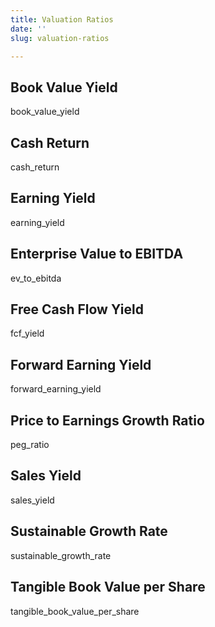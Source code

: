 ```yaml
---
title: Valuation Ratios
date: ''
slug: valuation-ratios

---
```

## Book Value Yield

book_value_yield

## Cash Return

cash_return

## Earning Yield

earning_yield

## Enterprise Value to EBITDA

ev_to_ebitda

## Free Cash Flow Yield

fcf_yield

## Forward Earning Yield

forward_earning_yield

## Price to Earnings Growth Ratio

peg_ratio

## Sales Yield

sales_yield

## Sustainable Growth Rate

sustainable_growth_rate

## Tangible Book Value per Share

tangible_book_value_per_share